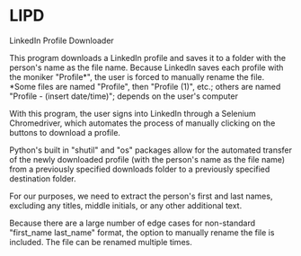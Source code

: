 # LIPD
LinkedIn Profile Downloader

This program downloads a LinkedIn profile and saves it to a folder with the person's name as the file name.
Because LinkedIn saves each profile with the moniker "Profile*", the user is forced to manually rename the file.
*Some files are named "Profile", then "Profile (1)", etc.; others are named "Profile - (insert date/time)"; depends on the user's computer

With this program, the user signs into LinkedIn through a Selenium Chromedriver, which automates the process of manually clicking on the buttons to download a profile.

Python's built in "shutil" and "os" packages allow for the automated transfer of the newly downloaded profile (with the person's name as the file name) from a previously specified downloads folder to a previously specified destination folder.

For our purposes, we need to extract the person's first and last names, excluding any titles, middle initials, or any other additional text.

Because there are a large number of edge cases for non-standard "first_name last_name" format, the option to manually rename the file is included. The file can be renamed multiple times.
